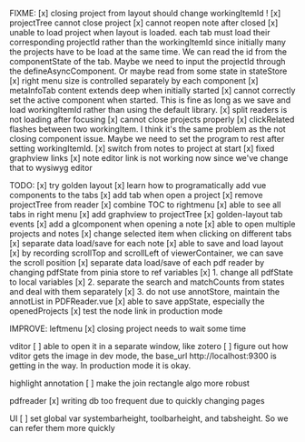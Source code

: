 FIXME:
[x] closing project from layout should change workingItemId !
[x] projectTree cannot close project
[x] cannot reopen note after closed
[x] unable to load project when layout is loaded. each tab must load their corresponding projectId rather than the workingItemId since initially many the projects have to be load at the same time. We can read the id from the componentState of the tab. Maybe we need to input the projectId through the defineAsyncComponent. Or maybe read from some state in stateStore
[x] right menu size is controlled separately by each component
[x] metaInfoTab content extends deep when initially started
[x] cannot correctly set the active component when started. This is fine as long as we save and load workingItemId rather than using the default library.
[x] split readers is not loading after focusing
[x] cannot close projects properly
[x] clickRelated flashes between two workingItem. I think it's the same problem as the not closing component issue. Maybe we need to set the program to rest after setting workingItemId.
[x] switch from notes to project at start
[x] fixed graphview links
[x] note editor link is not working now since we've change that to wysiwyg editor

TODO:
[x] try golden layout
[x] learn how to programatically add vue components to the tabs
[x] add tab when open a project
[x] remove projectTree from reader
[x] combine TOC to rightmenu
[x] able to see all tabs in right menu
[x] add graphview to projectTree
[x] golden-layout tab events
[x] add a glcomponent when opening a note
[x] able to open multiple projects and notes
[x] change selected item when clicking on different tabs
[x] separate data load/save for each note
[x] able to save and load layout
[x] by recording scrollTop and scrollLeft of viewerContainer, we can save the scroll position
[x] separate data load/save of each pdf reader by changing pdfState from pinia store to ref variables
[x] 1. change all pdfState to local variables
[x] 2. separate the search and matchCounts from states and deal with them separately
[x] 3. do not use annotStore, maintain the annotList in PDFReader.vue
[x] able to save appState, especially the openedProjects
[x] test the node link in production mode

IMPROVE:
leftmenu
[x] closing project needs to wait some time

vditor
[ ] able to open it in a separate window, like zotero
[ ] figure out how vditor gets the image in dev mode, the base_url http://localhost:9300 is getting in the way. In production mode it is okay.

highlight annotation
[ ] make the join rectangle algo more robust

pdfreader
[x] writing db too frequent due to quickly changing pages

UI
[ ] set global var systembarheight, toolbarheight, and tabsheight. So we can refer them more quickly
